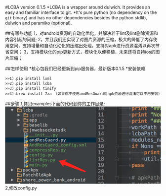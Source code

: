 #LCBA version 0.1.5
*LCBA is a wrapper around dulwich. It provides an easy and familiar interface to git.
*It's pure python (no dependency on the ``git`` binary) and has no other dependencies besides
    the python stdlib, dulwich and paramiko (optional).

##有哪些功能
1，对android资源的自动化优化，并解决若干lint及lint删除资源和内容引起的问题;
2，并且我们还实现了对图片资源的压缩，极大的降低了内存使用空间，支持增量和自动化动化的压缩出处理，支持对apk进行资源混淆以再次节省空间；
3，支持模块化的pip更新方式，模块化以便移植，未来还将自持ios的图片压缩；

##怎样使用
*核心包我们已经更新到pip服务器，最新版本0.1.5
*安装依赖

    >>1).pip install lxml 
    >>2).pip install lcba
    >>3).pip install tinify
    >>4).brew install 7za （如果你不使用andResGuard对apk资源进行混淆可以不用安装）

##步骤
1,拷贝examples下面的代码到你的工作目录;
![copy_lcba](readme_pic/copy_lcba.png)
2,修改config.py